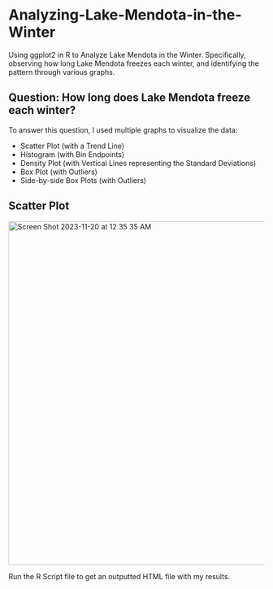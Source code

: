 # Analyzing-Lake-Mendota-in-the-Winter

Using ggplot2 in R to Analyze Lake Mendota in the Winter. Specifically, observing how long Lake Mendota freezes each winter, and identifying the pattern through various graphs.

## Question: How long does Lake Mendota freeze each winter?

To answer this question, I used multiple graphs to visualize the data:

- Scatter Plot (with a Trend Line)
- Histogram (with Bin Endpoints)
- Density Plot (with Vertical Lines representing the Standard Deviations)
- Box Plot (with Outliers)
- Side-by-side Box Plots (with Outliers)

## Scatter Plot
<img width="676" alt="Screen Shot 2023-11-20 at 12 35 35 AM" src="https://github.com/adityakmehrotra/Analyzing-Lake-Mendota-in-the-Winter/assets/24847438/95d6da35-b2b7-4ad0-9311-3ba81f12114a">


Run the R Script file to get an outputted HTML file with my results.
